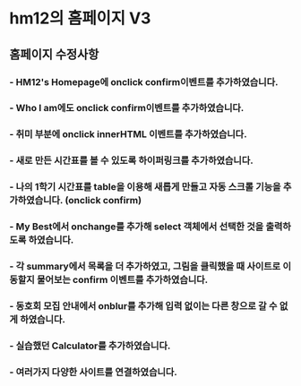 # hm12의 홈페이지 V3
## 홈페이지 수정사항
### - HM12's Homepage에 onclick confirm이벤트를 추가하였습니다.
### - Who I am에도 onclick confirm이벤트를 추가하였습니다.
### - 취미 부분에 onclick innerHTML 이벤트를 추가하였습니다.
### - 새로 만든 시간표를 볼 수 있도록 하이퍼링크를 추가하였습니다.
### - 나의 1학기 시간표를 table을 이용해 새롭게 만들고 자동 스크롤 기능을 추가하였습니다. (onclick confirm)
### - My Best에서 onchange를 추가해 select 객체에서 선택한 것을 출력하도록 하였습니다.
### - 각 summary에서 목록을 더 추가하였고, 그림을 클릭했을 때 사이트로 이동할지 물어보는 confirm 이벤트를 추가하였습니다.
### - 동호회 모집 안내에서 onblur를 추가해 입력 없이는 다른 창으로 갈 수 없게 하였습니다.
### - 실습했던 Calculator를 추가하였습니다.
### - 여러가지 다양한 사이트를 연결하였습니다.
